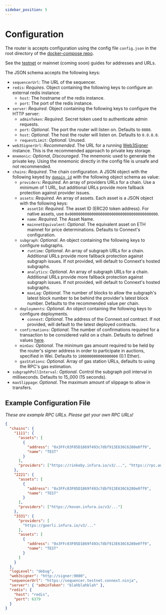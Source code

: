 ```yaml
---
sidebar_position: 5
---
```


# Configuration

The router is accepts configuration using the config file `config.json` in the root directory of the [docker-compose repo](https://github.com/connext/nxtp-router-docker-compose).

See the [testnet](../developers/testing-against-testnet) or mainnet (coming soon) guides for addresses and URLs.

The JSON schema accepts the following keys:

- `sequencerUrl`: The URL of the sequencer.
- `redis`: _Requires_. Object containing the following keys to configure an external redis instance:
  - `host`: The hostname of the redis instance.
  - `port`: The port of the redis instance.
- `server`: _Required_. Object containing the following keys to configure the HTTP server:
  - `adminToken`: _Required_. Secret token used to authenticate admin requests.
  - `port`: _Optional_. The port the router will listen on. Defaults to `8080`.
  - `host`: _Optional_. The host the router will listen on. Defaults to `0.0.0.0`.
  - `requestLimit`: _Optional_. Unused.
- `web3SignerUrl`: _Recommended_. The URL for a running [Web3Signer](https://docs.web3signer.consensys.net/en/latest/) instance. This is the recommended approach to private key storage.
- `mnemonic`: _Optional, Discouraged_. The mnemonic used to generate the private key. Using the mnemonic directly in the config file is unsafe and not recommended.
- `chains`: _Required_. The chain configuration. A JSON object with the following keyed by [`domain id`](https://docs.nomad.xyz/dev/domain-ids.html) with the following object schema as value:
  - `providers`: _Required_. An array of providers URLs for a chain. Use a minimum of 1 URL, but additional URLs provide more fallback protection against provider issues.
  - `assets`: _Required_. An array of assets. Each asset is a JSON object with the following keys:
    - `assetId`: _Required_. The asset ID (ERC20 token address). For native assets, use `0x0000000000000000000000000000000000000000`.
    - `name`: _Required_. The Asset Name.
    - `mainnetEquivalent`: _Optional_. The equivalent asset on ETH mainnet for price determinations. Defaults to Connext's configuration.
  - `subgraph`: _Optional_. An object containing the following keys to configure subgraphs.
    - `runtime`: _Optional_. An array of subgraph URLs for a chain. Additional URLs provide more fallback protection against subgraph issues. If not provided, will default to Connext's hosted subgraphs.
    - `analytics`: _Optional_. An array of subgraph URLs for a chain. Additional URLs provide more fallback protection against subgraph issues. If not provided, will default to Connext's hosted subgraphs.
    - `maxLag`: _Optional_. The number of blocks to allow the subgraph's latest block number to be behind the provider's latest block number. Defaults to the recommended value per chain.
  - `deployments`: _Optional_. An object containing the following keys to configure deployments.
    - `connext`: _Optional_. The address of the Connext.sol contract. If not provided, will default to the latest deployed contracts.
  - `confirmations`: _Optional_. The number of confirmations required for a transaction to be considered valid on a chain. Defaults to defined values [here](https://github.com/connext/chaindata/blob/29cc0250aff398cdf9326dcb7698d291f3e3015a/crossChain.json).
  - `minGas`: _Optional_. The minimum gas amount required to be held by the router's signer address in order to participate in auctions, specified in Wei. Defaults to `100000000000000000` (0.1 Ether).
  - `gasStations`: _Optional_. Array of gas station URLs, defaults to using the RPC's gas estimation.
- `subgraphPollInterval`: _Optional_. Control the subgraph poll interval in milliseconds. Defaults to 15_000 (15 seconds).
- `maxSlippage`: _Optional_. The maximum amount of slippage to allow in transfers.

## Example Configuration File

_These are example RPC URLs. Please get your own RPC URLs!_

```json
{
  "chains": {
    "1111": {
      "assets": [
        {
          "address": "0x3FFc03F05D1869f493c7dbf913E636C6280e0ff9",
          "name": "TEST"
        }
      ],
      "providers": ["https://rinkeby.infura.io/v3/...", "https://rpc.ankr.com/eth_rinkeby"]
    },
    "2221": {
      "assets": [
        {
          "address": "0x3FFc03F05D1869f493c7dbf913E636C6280e0ff9",
          "name": "TEST"
        }
      ],
      "providers": ["https://kovan.infura.io/v3/..."]
    },
    "3331": {
      "providers": [
        "https://goerli.infura.io/v3/..."
      ],
      "assets": [
        {
          "address": "0x3FFc03F05D1869f493c7dbf913E636C6280e0ff9",
          "name": "TEST"
        }
      ]
    }
  },
  "logLevel": "debug",
  "web3signer": "http://signer:9000",
  "sequencerUrl": "https://sequencer.testnet.connext.ninja",
  "server": { "adminToken": "blahblahblah" },
  "redis": {
    "host": "redis",
    "port": 6379
  }
}
```
